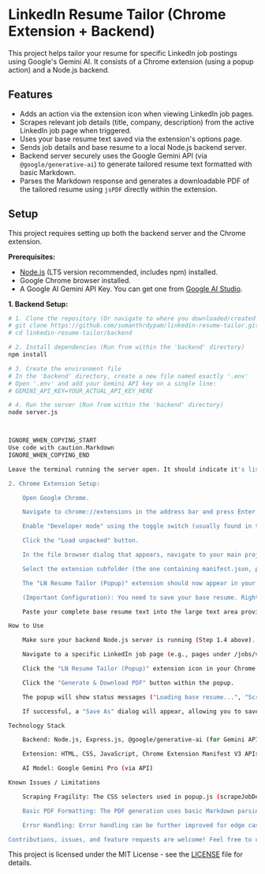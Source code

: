 # LinkedIn Resume Tailor (Chrome Extension + Backend)

This project helps tailor your resume for specific LinkedIn job postings using Google's Gemini AI. It consists of a Chrome extension (using a popup action) and a Node.js backend.

## Features

- Adds an action via the extension icon when viewing LinkedIn job pages.
- Scrapes relevant job details (title, company, description) from the active LinkedIn job page when triggered.
- Uses your base resume text saved via the extension's options page.
- Sends job details and base resume to a local Node.js backend server.
- Backend server securely uses the Google Gemini API (via `@google/generative-ai`) to generate tailored resume text formatted with basic Markdown.
- Parses the Markdown response and generates a downloadable PDF of the tailored resume using `jsPDF` directly within the extension.

## Setup

This project requires setting up both the backend server and the Chrome extension.

**Prerequisites:**

- [Node.js](https://nodejs.org/) (LTS version recommended, includes npm) installed.
- Google Chrome browser installed.
- A Google AI Gemini API Key. You can get one from [Google AI Studio](https://aistudio.google.com/).

**1. Backend Setup:**

```bash
# 1. Clone the repository (Or navigate to where you downloaded/created the project)
# git clone https://github.com/sumanthrdypam/linkedin-resume-tailor.git
# cd linkedin-resume-tailor/backend

# 2. Install dependencies (Run from within the 'backend' directory)
npm install

# 3. Create the environment file
# In the 'backend' directory, create a new file named exactly '.env'
# Open '.env' and add your Gemini API key on a single line:
# GEMINI_API_KEY=YOUR_ACTUAL_API_KEY_HERE

# 4. Run the server (Run from within the 'backend' directory)
node server.js



IGNORE_WHEN_COPYING_START
Use code with caution.Markdown
IGNORE_WHEN_COPYING_END

Leave the terminal running the server open. It should indicate it's listening on http://localhost:3000.

2. Chrome Extension Setup:

    Open Google Chrome.

    Navigate to chrome://extensions in the address bar and press Enter.

    Enable "Developer mode" using the toggle switch (usually found in the top-right corner).

    Click the "Load unpacked" button.

    In the file browser dialog that appears, navigate to your main project folder (e.g., linkedin-resume-tailor/).

    Select the extension subfolder (the one containing manifest.json, popup.html, etc.). Click "Select Folder" or "Open".

    The "LN Resume Tailor (Popup)" extension should now appear in your list. Ensure its toggle switch is ON.

    (Important Configuration): You need to save your base resume. Right-click the extension's icon in your Chrome toolbar (it might be hidden under a puzzle piece icon) and select "Options". Alternatively, find the extension on the chrome://extensions page, click "Details", and then click "Extension options".

    Paste your complete base resume text into the large text area provided on the options page and click the "Save Base Resume" button.

How to Use

    Make sure your backend Node.js server is running (Step 1.4 above).

    Navigate to a specific LinkedIn job page (e.g., pages under /jobs/view/... or /jobs/search/... where job details are displayed).

    Click the "LN Resume Tailor (Popup)" extension icon in your Chrome toolbar. A small popup window will appear.

    Click the "Generate & Download PDF" button within the popup.

    The popup will show status messages ("Loading base resume...", "Scraping page...", "Generating PDF...").

    If successful, a "Save As" dialog will appear, allowing you to save the generated PDF file containing your tailored resume.

Technology Stack

    Backend: Node.js, Express.js, @google/generative-ai (for Gemini API), dotenv, cors

    Extension: HTML, CSS, JavaScript, Chrome Extension Manifest V3 APIs (storage, scripting, downloads, action, tabs), jsPDF (for client-side PDF generation)

    AI Model: Google Gemini Pro (via API)

Known Issues / Limitations

    Scraping Fragility: The CSS selectors used in popup.js (scrapeJobDetailsFromPage function) to scrape job details from LinkedIn are highly dependent on LinkedIn's website structure. LinkedIn updates frequently, which will likely break the scraping. These selectors will need regular inspection (using browser dev tools) and updating.

    Basic PDF Formatting: The PDF generation uses basic Markdown parsing (#, ##, lists) for structure but does not currently handle inline formatting like bold text within paragraphs robustly.

    Error Handling: Error handling can be further improved for edge cases.

Contributions, issues, and feature requests are welcome! Feel free to check the [issues page](https://github.com/sumanthrdypam/linkedin-resume-tailor/issues).
```


This project is licensed under the MIT License - see the [LICENSE](LICENSE) file for details.
